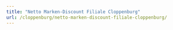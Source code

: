 ```yaml
---
title: "Netto Marken-Discount Filiale Cloppenburg"
url: /cloppenburg/netto-marken-discount-filiale-cloppenburg/
---
```

